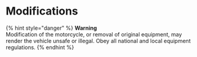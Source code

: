 # Modifications

{% hint style="danger" %}
**Warning**  
Modification of the motorcycle, or removal of original equipment, may render the vehicle unsafe or illegal. Obey all national and local equipment regulations.
{% endhint %}

